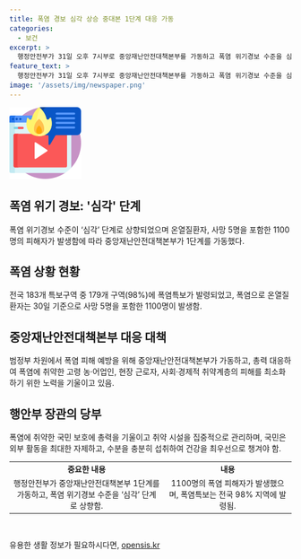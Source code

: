 ```yaml
---
title: 폭염 경보 심각 상승 중대본 1단계 대응 가동
categories:
  - 보건
excerpt: >
  행정안전부가 31일 오후 7시부로 중앙재난안전대책본부를 가동하고 폭염 위기경보 수준을 심각 단계로 상향했다. 폭염으로 전국 대다수 지역에 특보가 내려진 가운데 온열질환자는 5명이 사망하고 1100명이 발생했다. 이에 이상민 행안부 장관은 관계부처와 지방자치단체에 폭염에 취약한 층의 피해를 최소화하기 위해 총력을 기울이라고 당부했다. 국민들도 낮 시간대의 외부 활동을 자제하고 수분을 충분히 섭취하는 등 건강에 유의해야 한다.
feature_text: >
  행정안전부가 31일 오후 7시부로 중앙재난안전대책본부를 가동하고 폭염 위기경보 수준을 심각 단계로 상향했다. 폭염으로 전국 대다수 지역에 특보가 내려진 가운데 온열질환자는 5명이 사망하고 1100명이 발생했다. 이에 이상민 행안부 장관은 관계부처와 지방자치단체에 폭염에 취약한 층의 피해를 최소화하기 위해 총력을 기울이라고 당부했다. 국민들도 낮 시간대의 외부 활동을 자제하고 수분을 충분히 섭취하는 등 건강에 유의해야 한다.
image: '/assets/img/newspaper.png'
---
```


<p><img src="/assets/img/news.png" alt="rentncar 속보" /></p>

<h2 data-ke-size="size26">폭염 위기 경보: '심각' 단계</h2>

<p data-ke-size="size16">폭염 위기경보 수준이 ‘심각’ 단계로 상향되었으며 온열질환자, 사망 5명을 포함한 1100명의 피해자가 발생함에 따라 중앙재난안전대책본부가 1단계를 가동했다.</p>

<h2 data-ke-size="size26">폭염 상황 현황</h2>

<p data-ke-size="size16">전국 183개 특보구역 중 179개 구역(98%)에 폭염특보가 발령되었고, 폭염으로 온열질환자는 30일 기준으로 사망 5명을 포함한 1100명이 발생함.</p>

<h2 data-ke-size="size26">중앙재난안전대책본부 대응 대책</h2>

<p data-ke-size="size16">범정부 차원에서 폭염 피해 예방을 위해 중앙재난안전대책본부가 가동하고, 총력 대응하여 폭염에 취약한 고령 농·어업인, 현장 근로자, 사회·경제적 취약계층의 피해를 최소화하기 위한 노력을 기울이고 있음.</p>

<h2 data-ke-size="size26">행안부 장관의 당부</h2>

<p data-ke-size="size16">폭염에 취약한 국민 보호에 총력을 기울이고 취약 시설을 집중적으로 관리하며, 국민은 외부 활동을 최대한 자제하고, 수분을 충분히 섭취하여 건강을 최우선으로 챙겨야 함.</p>

<table>
    <tbody>
        <tr>
            <td style="text-align: center; height: 17px;"><b>중요한 내용</b></td>
            <td style="text-align: center; height: 17px;"><b>내용</b></td>
        </tr>
        <tr>
            <td style="text-align: center;">행정안전부가 중앙재난안전대책본부 1단계를 가동하고, 폭염 위기경보 수준을 ‘심각’ 단계로 상향함.</td>
            <td style="text-align: center;">1100명의 폭염 피해자가 발생했으며, 폭염특보는 전국 98% 지역에 발령됨.</td>
        </tr>
    </tbody>
</table>

<p data-ke-size="size16">&nbsp;</p>
유용한 생활 정보가 필요하시다면, <a href="https://opensis.kr" rel="dofollow">opensis.kr</a>


